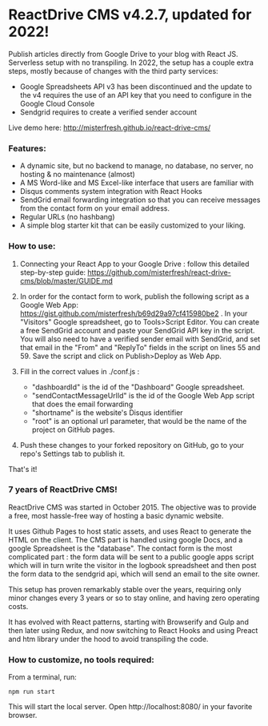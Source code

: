 # ReactDrive CMS v4.2.7, updated for 2022!
Publish articles directly from Google Drive to your blog with React JS. Serverless setup with no transpiling.
In 2022, the setup has a couple extra steps, mostly because of changes with the third party services:
- Google Spreadsheets API v3 has been discontinued and the update to the v4 requires the use of an API key that you need to configure in the Google Cloud Console
- Sendgrid requires to create a verified sender account

Live demo here: 
http://misterfresh.github.io/react-drive-cms/

### Features:
- A dynamic site, but no backend to manage, no database, no server, no hosting & no maintenance (almost)
- A MS Word-like and MS Excel-like interface that users are familiar with
- Disqus comments system integration with React Hooks
- SendGrid email forwarding integration so that you can receive messages from the contact form on your email address.
- Regular URLs (no hashbang)
- A simple blog starter kit that can be easily customized to your liking.

### How to use:

1) Connecting your React App to your Google Drive : follow this detailed step-by-step guide: https://github.com/misterfresh/react-drive-cms/blob/master/GUIDE.md

2) In order for the contact form to work, publish the following script as a Google Web App:
https://gist.github.com/misterfresh/b69d29a97cf415980be2  . In your "Visitors" Google spreadsheet, go to Tools>Script Editor. You can create a free SendGrid account and paste your SendGrid API key in the script. You will also need to have a verified sender email with SendGrid, and set that email in the "From" and "ReplyTo" fields in the script on lines 55 and 59. Save the script and click on Publish>Deploy as Web App.

3) Fill in the correct values in ./conf.js :
    - "dashboardId" is the id of the "Dashboard" Google spreadsheet.
    - "sendContactMessageUrlId" is the id of the Google Web App script that does the email forwarding
    - "shortname" is the website's Disqus identifier
    - "root" is an optional url parameter, that would be the name of the project on GitHub pages.

4) Push these changes to your forked repository on GitHub, go to your repo's Settings tab to publish it.

That's it!

### 7 years of ReactDrive CMS!
ReactDrive CMS was started in October 2015. The objective was to provide a free, most hassle-free way of hosting a basic dynamic website. 

It uses Github Pages to host static assets, and uses React to generate the HTML on the client. The CMS part is handled using google Docs, and a google Spreadsheet is the "database". The contact form is the most complicated part : the form data will be sent to a public google apps script which will in turn write the visitor in the logbook spreadsheet and then post the form data to the sendgrid api, which will send an email to the site owner.

This setup has proven remarkably stable over the years, requiring only minor changes every 3 years or so to stay online, and having zero operating costs.

It has evolved with React patterns, starting with Browserify and Gulp and then later using Redux, and now switching to React Hooks and using Preact and htm library under the hood to avoid transpiling the code.

### How to customize, no tools required:
From a terminal, run: 
````
npm run start
````
This will start the local server. Open http://localhost:8080/ in your favorite browser.
